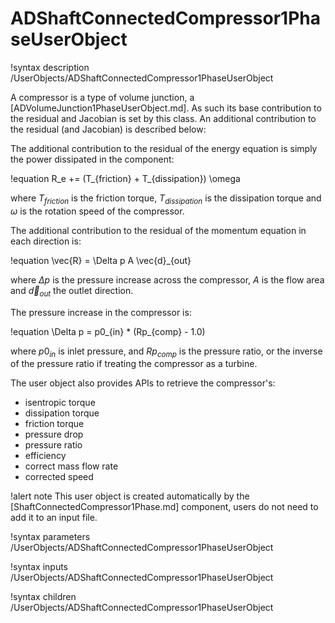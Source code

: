 # ADShaftConnectedCompressor1PhaseUserObject

!syntax description /UserObjects/ADShaftConnectedCompressor1PhaseUserObject

A compressor is a type of volume junction, a [ADVolumeJunction1PhaseUserObject.md].
As such its base contribution to the residual and Jacobian is set by this class. An additional contribution to
the residual (and Jacobian) is described below:

The additional contribution to the residual of the energy equation is simply the power dissipated in the component:

!equation
R_e += (T_{friction} + T_{dissipation}) \omega

where $T_{friction}$ is the friction torque, $T_{dissipation}$ is the dissipation torque and $\omega$ is the rotation speed of
the compressor.

The additional contribution to the residual of the momentum equation in each direction is:

!equation
\vec{R} = \Delta p A \vec{d}_{out}

where $\Delta p$ is the pressure increase across the compressor, $A$ is the flow area and $\vec{d}_{out}$ the outlet direction.

The pressure increase in the compressor is:

!equation
\Delta p = p0_{in} * (Rp_{comp} - 1.0)

where $p0_{in}$ is inlet pressure, and $Rp_{comp}$ is the pressure ratio, or the inverse of the pressure ratio if treating the compressor
as a turbine.


The user object also provides APIs to retrieve the compressor's:

- isentropic torque
- dissipation torque
- friction torque
- pressure drop
- pressure ratio
- efficiency
- correct mass flow rate
- corrected speed

!alert note
This user object is created automatically by the [ShaftConnectedCompressor1Phase.md]
component, users do not need to add it to an input file.

!syntax parameters /UserObjects/ADShaftConnectedCompressor1PhaseUserObject

!syntax inputs /UserObjects/ADShaftConnectedCompressor1PhaseUserObject

!syntax children /UserObjects/ADShaftConnectedCompressor1PhaseUserObject
